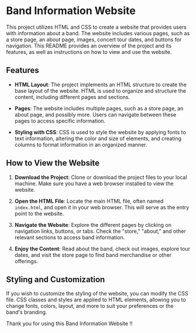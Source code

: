 # Band Information Website

This project utilizes HTML and CSS to create a website that provides users with information about a band. The website includes various pages, such as a store page, an about page, images, concert tour dates, and buttons for navigation. This README provides an overview of the project and its features, as well as instructions on how to view and use the website.

## Features

- **HTML Layout**: The project implements an HTML structure to create the base layout of the website. HTML is used to organize and structure the content, including different pages and sections.

- **Pages**: The website includes multiple pages, such as a store page, an about page, and possibly more. Users can navigate between these pages to access specific information.

- **Styling with CSS**: CSS is used to style the website by applying fonts to text information, altering the color and size of elements, and creating columns to format information in an organized manner.

## How to View the Website

1. **Download the Project**: Clone or download the project files to your local machine. Make sure you have a web browser installed to view the website.

2. **Open the HTML File**: Locate the main HTML file, often named `index.html`, and open it in your web browser. This will serve as the entry point to the website.

3. **Navigate the Website**: Explore the different pages by clicking on navigation links, buttons, or tabs. Check the "store," "about," and other relevant sections to access band information.

4. **Enjoy the Content**: Read about the band, check out images, explore tour dates, and visit the store page to find band merchandise or other offerings.

## Styling and Customization

If you wish to customize the styling of the website, you can modify the CSS file. CSS classes and styles are applied to HTML elements, allowing you to change fonts, colors, layout, and more to suit your preferences or the band's branding.



Thank you for using this Band Information Website !!
